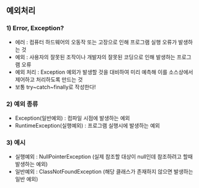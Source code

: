 ## 예외처리

### 1) Error, Exception?  
- 에러 : 컴퓨터 하드웨어의 오동작 또는 고장으로 인해 프로그램 실행 오류가 발생하는 것  
- 예외 : 사용자의 잘못된 조작이나 개발자의 잘못된 코딩으로 인해 발생하는 프로그램 오류  
- 예외 처리 : Exception 예외가 발생할 것을 대비하여 미리 예측해 이를 소스상에서 제어하고 처리하도록 만드는 것  
- 보통 try~catch~finally로 작성한다!  

### 2) 예외 종류
- Exception(일반예외) : 컴파일 시점에 발생하는 예외  
- RuntimeException(실행예외) : 프로그램 실행시에 발생하는 예외  

### 3) 예시  
- 실행예외 : NullPointerException (실제 참조할 대상이 null인데 참조하려고 할때 발생하는 예외)  
- 일반예외 : ClassNotFoundException (해당 클래스가 존재하지 않으면 발생하는 일반 예외)  
